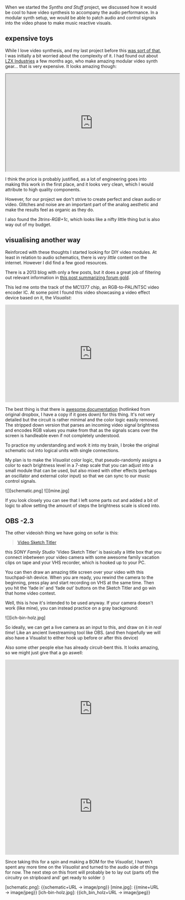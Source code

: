 When we started the *Synths and Stuff* project, we discussed how it would be cool to have video
synthesis to accompany the audio performance. In a modular synth setup, we would be able to patch
audio and control signals into the video phase to make music reactive visuals.

## expensive toys
While I love video synthesis, and my last project before this [was sort of that][plonat-atek], I was
initially a bit worried about the complexity of it.
I had found out about [LZX Industries][lzx] a few months ago, who make amazing modular video synth
gear... that is very expensive. It looks amazing though:

<iframe
  width="560"
  height="315"
  src="https://www.youtube.com/embed/Aba7VD4h6G4"
  allowfullscreen
></iframe>

I think the price is probably justified, as a lot of engineering goes into making this work in the
first place, and it looks very clean, which I would attribute to high quality components.

However, for our project we don't strive to create perfect and clean audio or video.
Glitches and noise are an important part of the analog aesthetic and make the results feel as
organic as they do.

I also found the *3trins-RGB+1c*, which looks like a nifty little thing but is also way out of my
budget.

## visualising another way
Reinforced with these thoughts I started looking for DIY video modules. At least in relation to
audio schematics, there is *very little* content on the internet.
However I did find a few good resources.

There is a 2013 blog with only a few posts, but it does a great job of filtering out relevant
information in [this post summarizing forum gold][vfold].

This led me onto the track of the MC1377 chip, an RGB-to-PAL/NTSC video encoder IC.
At some point I found this video showcasing a video effect device based on it, the *Visualist*:

<iframe
  width="560"
  height="315"
  src="https://www.youtube.com/embed/99j3V9t26pY"
  frameborder="0"
  allowfullscreen
></iframe>

The best thing is that there is [awesome documentation][visualist] (hotlinked from original dropbox,
I have a copy if it goes down) for this thing.
It's not very detailed but the circuit is rather minimal and the color logic easily removed.
The stripped down version that parses an incoming video signal brightness and encodes RGB values you
make from that as the signals scans over the screen is handleable even if not completely understood.

To practice my understanding and work it into my brain, I broke the original schematic out into
logical units with single connections.

My plan is to make the *Visualist* color logic, that pseudo-randomly assigns a color to each
brightness level in a 7-step scale that you can adjust into a small module that can be used,
but also mixed with other effects (perhaps an oscillator and external color input) so that we can
sync to our music control signals.

![][schematic.png]
![][mine.jpg]

If you look closely you can see that I left some parts out and added a bit of logic to allow setting
the amount of steps the brightness scale is sliced into.

## OBS -2.3
The other videoish thing we have going on sofar is this:

<blockquote class="twitter-tweet" data-lang="en">
  <a href="https://twitter.com/S0lll0s/status/876077574639767552">Video Sketch Titler</a>
</blockquote>

this *SONY Family Studio* 'Video Sketch Titler' is basically a little box that you connect inbetween
your video camera with some awesome family vacation clips on tape and your VHS recorder, which is
hooked up to your PC.

You can then draw an amazing title screen over your video with this touchpad-ish device.
When you are ready, you rewind the camera to the beginning, press play and start recording on VHS at
the same time.  Then you hit the 'fade in' and 'fade out' buttons on the Sketch Titler and go win
that home video contest.

Well, this is how it's intended to be used anyway. If your camera doesn't work (like mine), you can
instead practice on a gray background:

![][ich-bin-holz.jpg]

So ideally, we can get a live camera as an input to this, and draw on it in *real time*!
Like an ancient livestreaming tool like OBS.
(and then hopefully we will also have a Visualist to either hook up before or after this device)

Also some other people else has already circuit-bent this.
It looks amazing, so we might just give that a go aswell:

<iframe
  width="560"
  height="315"
  src="https://www.youtube.com/embed/CwVHHz3ph_c"
  frameborder="0"
  allowfullscreen
></iframe>
<iframe
  width="560"
  height="315"
  src="https://www.youtube.com/embed/odBDytzF7ko"
  frameborder="0"
  allowfullscreen
></iframe>

Since taking this for a spin and making a BOM for the *Visualist*,
I haven't spent any more time on the *Visualist* and turned to the audio side of things for now.
The next step on this front will probably be to lay out (parts of) the circuitry on stripboard and'
get ready to solder :)

[plonat-atek]:  https://s-ol.itch.io/plonat-atek
[lzx]:          https://www.lzxindustries.net/
[vfold]:        https://vfoldsynth.wordpress.com/2013/01/23/hidden-stores-of-forum-gold/
[visualist]:    https://www.dropbox.com/s/uhjd2e6gur972yo/VisualistKl.pdf?dl=0

[schematic.png]:    {{schematic+URL -> image/png}}
[mine.jpg]:         {{mine+URL -> image/jpeg}}
[ich-bin-holz.jpg]: {{ich_bin_holz+URL -> image/jpeg}}

<script async src="//platform.twitter.com/widgets.js" charset="utf-8"></script>
